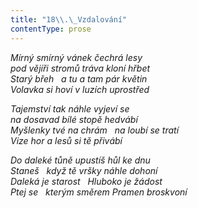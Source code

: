 ```yaml
---
title: "18\\.\_Vzdalování"
contentType: prose
---
```


_Mírný smírný vánek čechrá lesy  
pod vějíři stromů tráva kloní hřbet  
Starý břeh   a tu a tam pár květin  
Volavka si hoví v luzích uprostřed_

  

_Tajemství tak náhle vyjeví se  
na dosavad bílé stopě hedvábí  
Myšlenky tvé na chrám   na loubí se tratí  
Vize hor a lesů si tě přivábí_

  

_Do daleké tůně upustíš hůl ke dnu  
Staneš   když tě vršky náhle dohoní  
Daleká je starost   Hluboko je žádost  
Ptej se   kterým směrem Pramen broskvoní_
